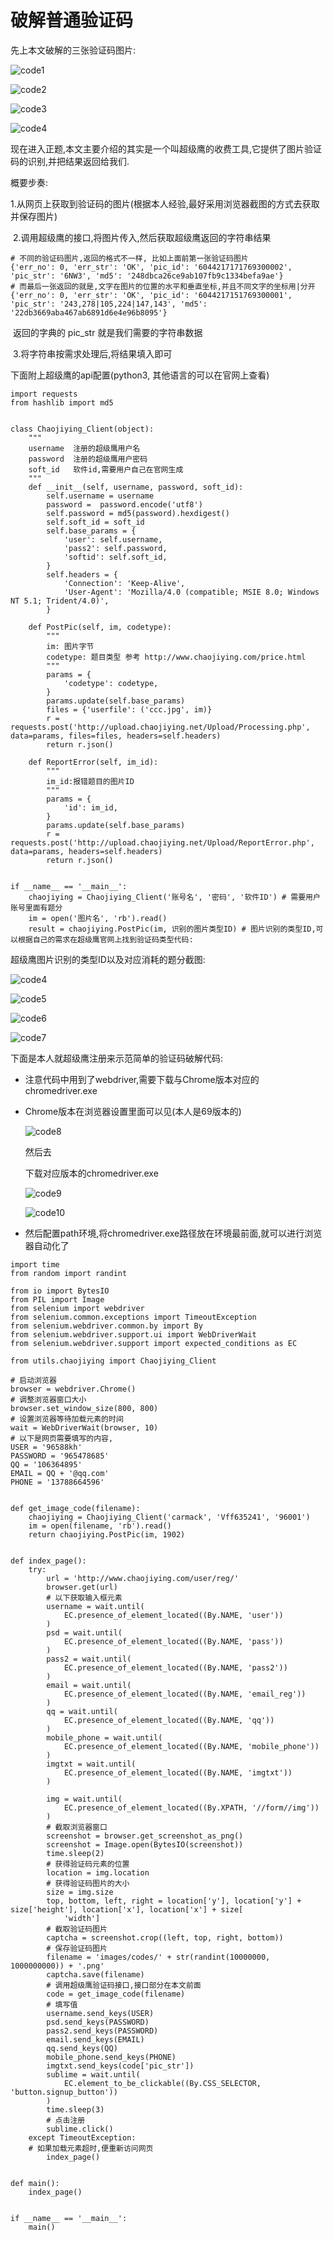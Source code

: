 # 破解普通验证码

先上本文破解的三张验证码图片:

![code1](images/code1.png)

![code2](images/code2.png)

![code3](images/code3.png)

![code4](images/code4.jpg)

现在进入正题,本文主要介绍的其实是一个叫超级鹰的收费工具,它提供了图片验证码的识别,并把结果返回给我们.

[超级鹰官网]: http://www.chaojiying.com/

概要步奏:

​	1.从网页上获取到验证码的图片(根据本人经验,最好采用浏览器截图的方式去获取并保存图片)

​	2.调用超级鹰的接口,将图片传入,然后获取超级鹰返回的字符串结果

```
# 不同的验证码图片,返回的格式不一样, 比如上面前第一张验证码图片
{'err_no': 0, 'err_str': 'OK', 'pic_id': '6044217171769300002', 'pic_str': '6NW3', 'md5': '248dbca26ce9ab107fb9c1334befa9ae'}
# 而最后一张返回的就是,文字在图片的位置的水平和垂直坐标,并且不同文字的坐标用|分开
{'err_no': 0, 'err_str': 'OK', 'pic_id': '6044217151769300001', 'pic_str': '243,278|105,224|147,143', 'md5': '22db3669aba467ab6891d6e4e96b8095'}

```

​	返回的字典的 pic_str 就是我们需要的字符串数据

​	3.将字符串按需求处理后,将结果填入即可

下面附上超级鹰的api配置(python3, 其他语言的可以在官网上查看)

```
import requests
from hashlib import md5


class Chaojiying_Client(object):
	"""
	username  注册的超级鹰用户名
	password  注册的超级鹰用户密码
	soft_id   软件id,需要用户自己在官网生成
	"""
    def __init__(self, username, password, soft_id):
        self.username = username
        password =  password.encode('utf8')
        self.password = md5(password).hexdigest()
        self.soft_id = soft_id
        self.base_params = {
            'user': self.username,
            'pass2': self.password,
            'softid': self.soft_id,
        }
        self.headers = {
            'Connection': 'Keep-Alive',
            'User-Agent': 'Mozilla/4.0 (compatible; MSIE 8.0; Windows NT 5.1; Trident/4.0)',
        }

    def PostPic(self, im, codetype):
        """
        im: 图片字节
        codetype: 题目类型 参考 http://www.chaojiying.com/price.html
        """
        params = {
            'codetype': codetype,
        }
        params.update(self.base_params)
        files = {'userfile': ('ccc.jpg', im)}
        r = requests.post('http://upload.chaojiying.net/Upload/Processing.php', data=params, files=files, headers=self.headers)
        return r.json()

    def ReportError(self, im_id):
        """
        im_id:报错题目的图片ID
        """
        params = {
            'id': im_id,
        }
        params.update(self.base_params)
        r = requests.post('http://upload.chaojiying.net/Upload/ReportError.php', data=params, headers=self.headers)
        return r.json()


if __name__ == '__main__':
    chaojiying = Chaojiying_Client('账号名', '密码', '软件ID') # 需要用户账号里面有题分
    im = open('图片名', 'rb').read()
    result = chaojiying.PostPic(im, 识别的图片类型ID) # 图片识别的类型ID,可以根据自己的需求在超级鹰官网上找到验证码类型代码:
```

超级鹰图片识别的类型ID以及对应消耗的题分截图:

![code4](images/code4.png)

![code5](images/code5.png)

![code6](images/code6.png)

![code7](images/code7.png)

下面是本人就超级鹰注册来示范简单的验证码破解代码:

* 注意代码中用到了webdriver,需要下载与Chrome版本对应的chromedriver.exe

* Chrome版本在浏览器设置里面可以见(本人是69版本的)

  ![code8](images/code8.png)

  然后去

  [淘宝镜像]: https://npm.taobao.org/mirrors/chromedriver

  下载对应版本的chromedriver.exe

  ![code9](images/code9.png)

  ![code10](images/code10.png)

* 然后配置path环境,将chromedriver.exe路径放在环境最前面,就可以进行浏览器自动化了

```
import time
from random import randint

from io import BytesIO
from PIL import Image
from selenium import webdriver
from selenium.common.exceptions import TimeoutException
from selenium.webdriver.common.by import By
from selenium.webdriver.support.ui import WebDriverWait
from selenium.webdriver.support import expected_conditions as EC

from utils.chaojiying import Chaojiying_Client

# 启动浏览器
browser = webdriver.Chrome()
# 调整浏览器窗口大小
browser.set_window_size(800, 800)
# 设置浏览器等待加载元素的时间
wait = WebDriverWait(browser, 10)
# 以下是网页需要填写的内容,
USER = '96588kh'
PASSWORD = '965478685'
QQ = '106364895'
EMAIL = QQ + '@qq.com'
PHONE = '13788664596'


def get_image_code(filename):
    chaojiying = Chaojiying_Client('carmack', 'Vff635241', '96001')
    im = open(filename, 'rb').read()
    return chaojiying.PostPic(im, 1902)


def index_page():
    try:
        url = 'http://www.chaojiying.com/user/reg/'
        browser.get(url)
        # 以下获取输入框元素
        username = wait.until(
            EC.presence_of_element_located((By.NAME, 'user'))
        )
        psd = wait.until(
            EC.presence_of_element_located((By.NAME, 'pass'))
        )
        pass2 = wait.until(
            EC.presence_of_element_located((By.NAME, 'pass2'))
        )
        email = wait.until(
            EC.presence_of_element_located((By.NAME, 'email_reg'))
        )
        qq = wait.until(
            EC.presence_of_element_located((By.NAME, 'qq'))
        )
        mobile_phone = wait.until(
            EC.presence_of_element_located((By.NAME, 'mobile_phone'))
        )
        imgtxt = wait.until(
            EC.presence_of_element_located((By.NAME, 'imgtxt'))
        )

        img = wait.until(
            EC.presence_of_element_located((By.XPATH, '//form//img'))
        )
        # 截取浏览器窗口
        screenshot = browser.get_screenshot_as_png()
        screenshot = Image.open(BytesIO(screenshot))
        time.sleep(2)
        # 获得验证码元素的位置
        location = img.location
        # 获得验证码图片的大小
        size = img.size
        top, bottom, left, right = location['y'], location['y'] + size['height'], location['x'], location['x'] + size[
            'width']
        # 截取验证码图片
        captcha = screenshot.crop((left, top, right, bottom))
        # 保存验证码图片
        filename = 'images/codes/' + str(randint(10000000, 1000000000)) + '.png'
        captcha.save(filename)
		# 调用超级鹰验证码接口,接口部分在本文前面
        code = get_image_code(filename)
        # 填写值
        username.send_keys(USER)
        psd.send_keys(PASSWORD)
        pass2.send_keys(PASSWORD)
        email.send_keys(EMAIL)
        qq.send_keys(QQ)
        mobile_phone.send_keys(PHONE)
        imgtxt.send_keys(code['pic_str'])
        sublime = wait.until(
            EC.element_to_be_clickable((By.CSS_SELECTOR, 'button.signup_button'))
        )
        time.sleep(3)
        # 点击注册
        sublime.click()
    except TimeoutException:
    # 如果加载元素超时,便重新访问网页
        index_page()


def main():
    index_page()


if __name__ == '__main__':
    main()
```

